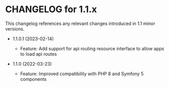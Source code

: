 CHANGELOG for 1.1.x
===================

This changelog references any relevant changes introduced in 1.1 minor versions.

* 1.1.0.1 (2023-02-14)
    * Feature: Add support for api routing resource interface to allow apps to load api routes

* 1.1.0 (2022-03-23)
    * Feature: Improved compatibility with PHP 8 and Symfony 5 components
